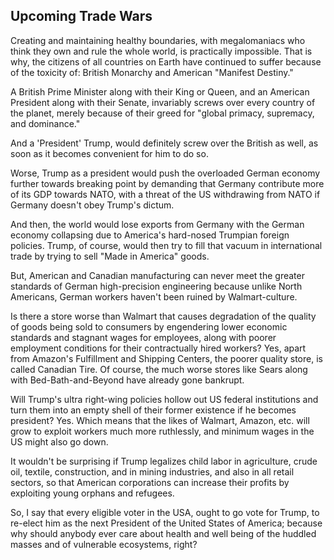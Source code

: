 ## Upcoming Trade Wars

Creating and maintaining healthy boundaries, with megalomaniacs who think they own and rule the whole world, is practically impossible. That is why, the citizens of all countries on Earth have continued to suffer because of the toxicity of: British Monarchy and American "Manifest Destiny." 

A British Prime Minister along with their King or Queen, and an American President along with their Senate, invariably screws over every country of the planet, merely because of their greed for "global primacy, supremacy, and dominance." 

And a 'President' Trump, would definitely screw over the British as well, as soon as it becomes convenient for him to do so. 

Worse, Trump as a president would push the overloaded German economy further towards breaking point by demanding that Germany contribute more of its GDP towards NATO, with a threat of the US withdrawing from NATO if Germany doesn't obey Trump's dictum.  

And then, the world would lose exports from Germany with the German economy collapsing due to America's hard-nosed Trumpian foreign policies. Trump, of course, would then try to fill that vacuum in international trade by trying to sell "Made in America" goods. 

But, American and Canadian manufacturing can never meet the greater standards of German high-precision engineering because unlike North Americans, German workers haven't been ruined by Walmart-culture.  

Is there a store worse than Walmart that causes degradation of the quality of goods being sold to consumers by engendering lower economic standards and stagnant wages for employees, along with poorer employment conditions for their contractually hired workers? Yes, apart from Amazon's Fulfillment and Shipping Centers, the poorer quality store, is called Canadian Tire. Of course, the much worse stores like Sears along with Bed-Bath-and-Beyond have already gone bankrupt. 

Will Trump's ultra right-wing policies hollow out US federal institutions and turn them into an empty shell of their former existence if he becomes president? Yes. Which means that the likes of Walmart, Amazon, etc. will grow to exploit workers much more ruthlessly, and minimum wages in the US might also go down. 

It wouldn't be surprising if Trump legalizes child labor in agriculture, crude oil, textile, construction, and in mining industries, and also in all retail sectors, so that American corporations can increase their profits by exploiting young orphans and refugees. 

So, I say that every eligible voter in the USA, ought to go vote for Trump, to re-elect him as the next President of the United States of America; because why should anybody ever care about health and well being of the huddled masses and of vulnerable ecosystems, right? 